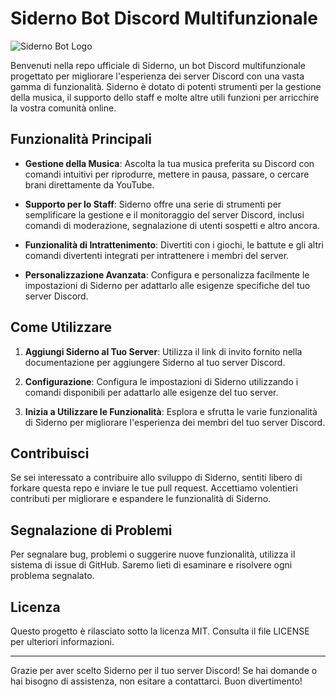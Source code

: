 # Siderno Bot Discord Multifunzionale

![Siderno Bot Logo](link_al_logo)

Benvenuti nella repo ufficiale di Siderno, un bot Discord multifunzionale progettato per migliorare l'esperienza dei server Discord con una vasta gamma di funzionalità. Siderno è dotato di potenti strumenti per la gestione della musica, il supporto dello staff e molte altre utili funzioni per arricchire la vostra comunità online.

## Funzionalità Principali

- **Gestione della Musica**: Ascolta la tua musica preferita su Discord con comandi intuitivi per riprodurre, mettere in pausa, passare, o cercare brani direttamente da YouTube.
  
- **Supporto per lo Staff**: Siderno offre una serie di strumenti per semplificare la gestione e il monitoraggio del server Discord, inclusi comandi di moderazione, segnalazione di utenti sospetti e altro ancora.

- **Funzionalità di Intrattenimento**: Divertiti con i giochi, le battute e gli altri comandi divertenti integrati per intrattenere i membri del server.

- **Personalizzazione Avanzata**: Configura e personalizza facilmente le impostazioni di Siderno per adattarlo alle esigenze specifiche del tuo server Discord.

## Come Utilizzare

1. **Aggiungi Siderno al Tuo Server**: Utilizza il link di invito fornito nella documentazione per aggiungere Siderno al tuo server Discord.

2. **Configurazione**: Configura le impostazioni di Siderno utilizzando i comandi disponibili per adattarlo alle esigenze del tuo server.

3. **Inizia a Utilizzare le Funzionalità**: Esplora e sfrutta le varie funzionalità di Siderno per migliorare l'esperienza dei membri del tuo server Discord.

## Contribuisci

Se sei interessato a contribuire allo sviluppo di Siderno, sentiti libero di forkare questa repo e inviare le tue pull request. Accettiamo volentieri contributi per migliorare e espandere le funzionalità di Siderno.

## Segnalazione di Problemi

Per segnalare bug, problemi o suggerire nuove funzionalità, utilizza il sistema di issue di GitHub. Saremo lieti di esaminare e risolvere ogni problema segnalato.

## Licenza

Questo progetto è rilasciato sotto la licenza MIT. Consulta il file LICENSE per ulteriori informazioni.

---

Grazie per aver scelto Siderno per il tuo server Discord! Se hai domande o hai bisogno di assistenza, non esitare a contattarci. Buon divertimento!
